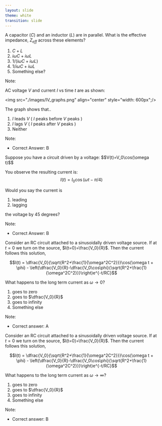 ```yaml
---
layout: slide
theme: white
transition: slide
---
```


<section data-markdown>

A capacitor ($C$) and an inductor ($L$) are in parallel. What is the effective impedance, $Z_{eff}$ across these elements?

1. $C + L$
2. $i\omega C + i\omega L$
3. $1/(i\omega C + i\omega L)$
4. $1/i\omega C + i\omega L$
5. Something else?

Note:

</section>




<section data-markdown>

AC voltage $V$ and current $I$ vs time $t$ are as shown:

<img src="./images/IV_graphs.png" align="center" style="width: 600px";/>

The graph shows that..

1. $I$ leads $V$  ( $I$ peaks before $V$ peaks )
2. $I$ lags $V$    ( $I$ peaks after $V$ peaks )
3. Neither

Note:
* Correct Answer: B

</section>

<section data-markdown>
Suppose you have a circuit driven by a voltage:
$$V(t)=V_0\cos(\omega t)$$

You observe the resulting current is:
$$I(t) = I_0\cos(\omega t-\pi/4)$$

Would you say the current is

1. leading
2. lagging

the voltage by 45 degrees?

Note:
* Correct Answer: B
</section>

<section data-markdown>

Consider an RC circuit attached to a sinusoidally driven voltage source. If at $t=0$ we turn on the source, $I(t=0)=\frac{V_0}{R}$. Then the current follows this solution,

$$I(t) = \dfrac{V_0}{\sqrt{R^2+\frac{1}{\omega^2C^2}}}\cos(\omega t + \phi) - \left(\dfrac{V_0}{R}-\dfrac{V_0\cos\phi}{\sqrt{R^2+\frac{1}{\omega^2C^2}}}\right)e^{-t/RC}$$

What happens to the long term current as $\omega \rightarrow 0$?

1. goes to zero
2. goes to $\dfrac{V_0}{R}$
3. goes to infinity
4. Something else

Note:
* Correct answer: A


</section>

<section data-markdown>

Consider an RC circuit attached to a sinusoidally driven voltage source. If at $t=0$ we turn on the source, $I(t=0)=\frac{V_0}{R}$. Then the current follows this solution,

$$I(t) = \dfrac{V_0}{\sqrt{R^2+\frac{1}{\omega^2C^2}}}\cos(\omega t + \phi) - \left(\dfrac{V_0}{R}-\dfrac{V_0\cos\phi}{\sqrt{R^2+\frac{1}{\omega^2C^2}}}\right)e^{-t/RC}$$

What happens to the long term current as $\omega \rightarrow \infty$?

1. goes to zero
2. goes to $\dfrac{V_0}{R}$
3. goes to infinity
4. Something else

Note:
* Correct answer: B


</section>
